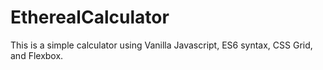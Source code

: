 # EtherealCalculator
This is a simple calculator using Vanilla Javascript, ES6 syntax, CSS Grid, and Flexbox.
